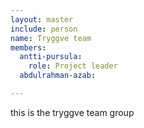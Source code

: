 ```yaml
---
layout: master
include: person
name: Tryggve team
members:
  antti-pursula:
    role: Project leader
  abdulrahman-azab:

---
```

this is the tryggve team group
